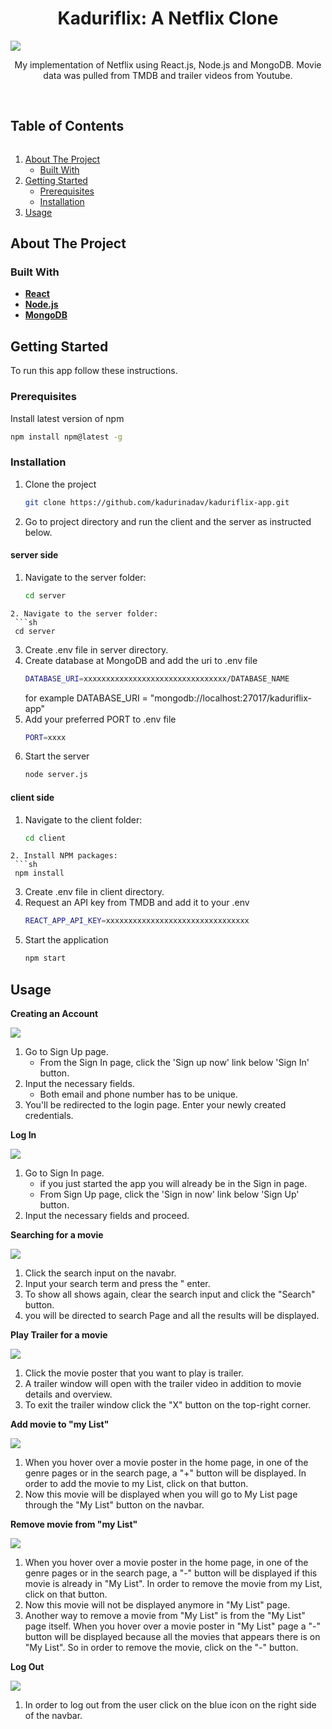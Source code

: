 <p align="center">
  <h1 align="center">Kaduriflix: A Netflix Clone</h1>
<img src="./images/kaduriflix-preview.gif"/>
  <p align="center">
    My implementation of Netflix using React.js, Node.js and MongoDB. Movie data was pulled from TMDB and trailer videos from Youtube.
    <br /><br />

<h2 style="display: inline-block">Table of Contents</h2>
<ol>
  <li>
    <a href="#about-the-project">About The Project</a>
    <ul>
      <li><a href="#built-with">Built With</a></li>
    </ul>
  </li>
  <li>
    <a href="#getting-started">Getting Started</a>
    <ul>
      <li><a href="#prerequisites">Prerequisites</a></li>
      <li><a href="#installation">Installation</a></li>
    </ul>
  </li>
  <li><a href="#usage">Usage</a></li>
</ol>

## About The Project

### Built With

- **[React](https://reactjs.org/)**
- **[Node.js](https://nodejs.org/en/)**
- **[MongoDB](https://www.mongodb.com/)**

## Getting Started

To run this app follow these instructions.

### Prerequisites

Install latest version of npm

  ```sh
  npm install npm@latest -g
  ```

### Installation

1. Clone the project
   ```sh
   git clone https://github.com/kadurinadav/kaduriflix-app.git
   ```
2. Go to project directory and run the client and the server as instructed below. 

#### server side
1. Navigate to the server folder:
   ```sh
   cd server
  ```
2. Navigate to the server folder:
   ```sh
   cd server
  ```
3. Create .env file in server directory.
4. Create database at MongoDB and add the uri to .env file
   ```sh
   DATABASE_URI=xxxxxxxxxxxxxxxxxxxxxxxxxxxxxxxx/DATABASE_NAME 
   ```
   for example DATABASE_URI = "mongodb://localhost:27017/kaduriflix-app"
5. Add your preferred PORT to .env file
   ```sh
   PORT=xxxx
   ```
6. Start the server
   ```sh
   node server.js
   ```
#### client side
1. Navigate to the client folder:
   ```sh
   cd client
  ```
2. Install NPM packages:
   ```sh
   npm install
  ```
3. Create .env file in client directory.
4. Request an API key from TMDB and add it to your .env
   ```sh
   REACT_APP_API_KEY=xxxxxxxxxxxxxxxxxxxxxxxxxxxxxxxx
   ```
5. Start the application
    ```sh
    npm start
    ```

## Usage

**Creating an Account**

![](./images/signup.png)

1. Go to Sign Up page.
   - From the Sign In page, click the 'Sign up now' link below 'Sign In' button.
2. Input the necessary fields.
   - Both email and phone number has to be unique.
3. You'll be redirected to the login page. Enter your newly created credentials.

**Log In**

![](./images/signin.png)

1. Go to Sign In page.
   - if you just started the app you will already be in the Sign in page.
   - From Sign Up page, click the 'Sign in now' link below 'Sign Up' button.
2. Input the necessary fields and proceed.

**Searching for a movie**

![](./images/search.png)

1. Click the search input on the navabr.
2. Input your search term and press the " enter.
3. To show all shows again, clear the search input and click the "Search" button.
4. you will be directed to search Page and all the results will be displayed.

**Play Trailer for a movie**

![](./images/playTrailer.png)

1. Click the movie poster that you want to play is trailer.
2. A trailer window will open with the trailer video in addition to movie details and overview.
3. To exit the trailer window click the "X" button on the top-right corner.

**Add movie to "my List"**

![](./images/addToFavorites.png)

1. When you hover over a movie poster in the home page, in one of the genre pages or in the search page, a "+" button will be displayed. In order to add the movie to my List, click on that button.
2. Now this movie will be displayed when you will go to My List page through the "My List" button on the navbar.

**Remove movie from "my List"**

![](./images/removeFromFavorites.png)

1. When you hover over a movie poster in the home page, in one of the genre pages or in the search page, a "-" button will be displayed if this movie is already in "My List". In order to remove the movie from my List, click on that button.
2. Now this movie will not be displayed anymore in "My List" page.
3. Another way to remove a movie from "My List" is from the "My List" page itself. When you hover over a movie poster in "My List" page a "-" button will be displayed because all the movies that appears there is on "My List". So in order to remove the movie, click on the "-" button.

**Log Out**

![](./images/logOut.png)

1. In order to log out from the user click on the blue icon on the right side of the navbar.

